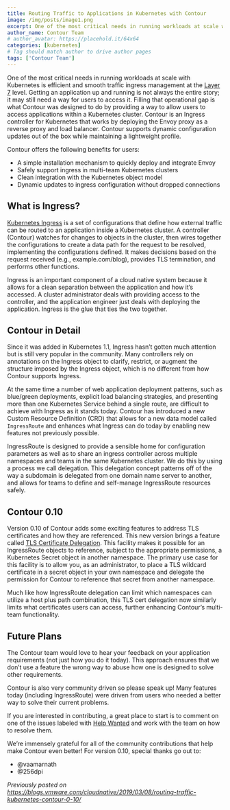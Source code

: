 ```yaml
---
title: Routing Traffic to Applications in Kubernetes with Contour
image: /img/posts/image1.png
excerpt: One of the most critical needs in running workloads at scale with Kubernetes is efficient and smooth traffic ingress management at the Layer 7 level.
author_name: Contour Team
# author_avatar: https://placehold.it/64x64
categories: [kubernetes]
# Tag should match author to drive author pages
tags: ['Contour Team']
---
```

One of the most critical needs in running workloads at scale with Kubernetes is efficient and smooth traffic ingress management at the [Layer 7][1] level. Getting an application up and running is not always the entire story; it may still need a way for users to access it. Filling that operational gap is what Contour was designed to do by providing a way to allow users to access applications within a Kubernetes cluster.
Contour is an Ingress controller for Kubernetes that works by deploying the Envoy proxy as a reverse proxy and load balancer. Contour supports dynamic configuration updates out of the box while maintaining a lightweight profile.

Contour offers the following benefits for users:  

 - A simple installation mechanism to quickly deploy and integrate Envoy  
 - Safely support ingress in multi-team Kubernetes clusters  
 - Clean integration with the Kubernetes object model  
 - Dynamic updates to ingress configuration without dropped connections  

## What is Ingress?
[Kubernetes Ingress][2] is a set of configurations that define how external traffic can be routed to an application inside a Kubernetes cluster. A controller (Contour) watches for changes to objects in the cluster, then wires together the configurations to create a data path for the request to be resolved, implementing the configurations defined. It makes decisions based on the request received (e.g., example.com/blog), provides TLS termination, and performs other functions.

Ingress is an important component of a cloud native system because it allows for a clean separation between the application and how it’s accessed. A cluster administrator deals with providing access to the controller, and the application engineer just deals with deploying the application. Ingress is the glue that ties the two together.

## Contour in Detail
Since it was added in Kubernetes 1.1, Ingress hasn’t gotten much attention but is still very popular in the community. Many controllers rely on annotations on the Ingress object to clarify, restrict, or augment the structure imposed by the Ingress object, which is no different from how Contour supports Ingress.

At the same time a number of web application deployment patterns, such as blue/green deployments, explicit load balancing strategies, and presenting more than one Kubernetes Service behind a single route, are difficult to achieve with Ingress as it stands today. Contour has introduced a new Custom Resource Definition (CRD) that allows for a new data model called `IngressRoute` and enhances what Ingress can do today by enabling new features not previously possible.

IngressRoute is designed to provide a sensible home for configuration parameters as well as to share an ingress controller across multiple namespaces and teams in the same Kubernetes cluster. We do this by using a process we call delegation. This delegation concept patterns off of the way a subdomain is delegated from one domain name server to another, and allows for teams to define and self-manage IngressRoute resources safely.

## Contour 0.10
Version 0.10 of Contour adds some exciting features to address TLS certificates and how they are referenced. This new version brings a feature called [TLS Certificate Delegation][3]. This facility makes it possible for an IngressRoute objects to reference, subject to the appropriate permissions, a Kubernetes Secret object in another namespace. The primary use case for this facility is to allow you, as an administrator, to place a TLS wildcard certificate in a secret object in your own namespace and delegate the permission for Contour to reference that secret from another namespace.

Much like how IngressRoute delegation can limit which namespaces can utilize a host plus path combination, this TLS cert delegation now similarly limits what certificates users can access, further enhancing Contour’s multi-team functionality.

## Future Plans
The Contour team would love to hear your feedback on your application requirements (not just how you do it today). This approach ensures that we don’t use a feature the wrong way to abuse how one is designed to solve other requirements.

Contour is also very community driven so please speak up! Many features today (including IngressRoute) were driven from users who needed a better way to solve their current problems.

If you are interested in contributing, a great place to start is to comment on one of the issues labeled with [Help Wanted][4] and work with the team on how to resolve them.

We’re immensely grateful for all of the community contributions that help make Contour even better! For version 0.10, special thanks go out to:
* @vaamarnath
* @256dpi

_Previously posted on <https://blogs.vmware.com/cloudnative/2019/03/08/routing-traffic-kubernetes-contour-0-10/>_

[1]: https://en.wikipedia.org/wiki/OSI_model#Layer_7:_Application_Layer
[2]: https://kubernetes.io/docs/concepts/services-networking/ingress/
[3]: {{site.github.repository_url}}/blob/v0.10.0/design/tls-certificate-delegation.md
[4]: {{site.github.repository_url}}/issues?utf8=%E2%9C%93&q=is%3Aopen+is%3Aissue+label%3A%22Help+wanted%22+